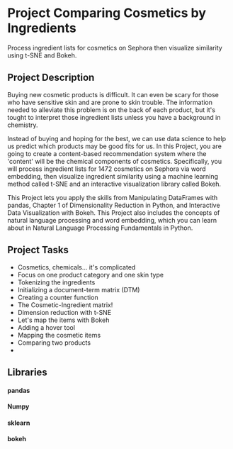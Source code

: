 # Project Comparing Cosmetics by Ingredients
Process ingredient lists for cosmetics on Sephora then visualize similarity using t-SNE and Bokeh.



## Project Description

Buying new cosmetic products is difficult. It can even be scary for those who have sensitive skin and are prone to skin trouble. The information needed to alleviate this problem is on the back of each product, but it's tought to interpret those ingredient lists unless you have a background in chemistry.

Instead of buying and hoping for the best, we can use data science to help us predict which products may be good fits for us. In this Project, you are going to create a content-based recommendation system where the 'content' will be the chemical components of cosmetics. Specifically, you will process ingredient lists for 1472 cosmetics on Sephora via word embedding, then visualize ingredient similarity using a machine learning method called t-SNE and an interactive visualization library called Bokeh.

This Project lets you apply the skills from Manipulating DataFrames with pandas, Chapter 1 of Dimensionality Reduction in Python, and Interactive Data Visualization with Bokeh. This Project also includes the concepts of natural language processing and word embedding, which you can learn about in Natural Language Processing Fundamentals in Python.

## Project Tasks

- Cosmetics, chemicals... it's complicated
- Focus on one product category and one skin type
- Tokenizing the ingredients
- Initializing a document-term matrix (DTM)
- Creating a counter function
- The Cosmetic-Ingredient matrix!
- Dimension reduction with t-SNE
- Let's map the items with Bokeh
- Adding a hover tool
- Mapping the cosmetic items
- Comparing two products
- 
## Libraries

#### pandas
#### Numpy
#### sklearn
#### bokeh
